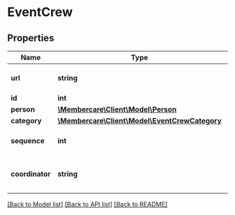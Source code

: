 # EventCrew

## Properties
Name | Type | Description | Notes
------------ | ------------- | ------------- | -------------
**url** | **string** | The link to the current resource | [optional] 
**id** | **int** |  | [optional] 
**person** | [**\Membercare\Client\Model\Person**](Person.md) |  | [optional] 
**category** | [**\Membercare\Client\Model\EventCrewCategory**](EventCrewCategory.md) |  | [optional] 
**sequence** | **int** | A sequence for sorting the crew | [optional] 
**coordinator** | **string** | Textual reference to coordinator | [optional] 

[[Back to Model list]](../../README.md#documentation-for-models) [[Back to API list]](../../README.md#documentation-for-api-endpoints) [[Back to README]](../../README.md)

